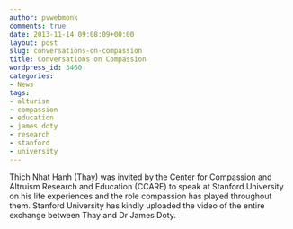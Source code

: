 ```yaml
---
author: pvwebmonk
comments: true
date: 2013-11-14 09:08:09+00:00
layout: post
slug: conversations-on-compassion
title: Conversations on Compassion
wordpress_id: 3460
categories:
- News
tags:
- alturism
- compassion
- education
- james doty
- research
- stanford
- university
---
```


Thich Nhat Hanh (Thay) was invited by the Center for Compassion and Altruism Research and Education (CCARE) to speak at Stanford University on his life experiences and the role compassion has played throughout them. Stanford University has kindly uploaded the video of the entire exchange between Thay and Dr James Doty.





